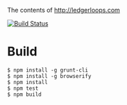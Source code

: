 The contents of http://ledgerloops.com

[![Build Status](http://img.shields.io/travis/michielbdejong/ledgerloops.svg?style=flat)](http://travis-ci.org/michielbdejong/ledgerloops)


# Build

```
$ npm install -g grunt-cli
$ npm install -g browserify
$ npm install
$ npm test
$ npm build
